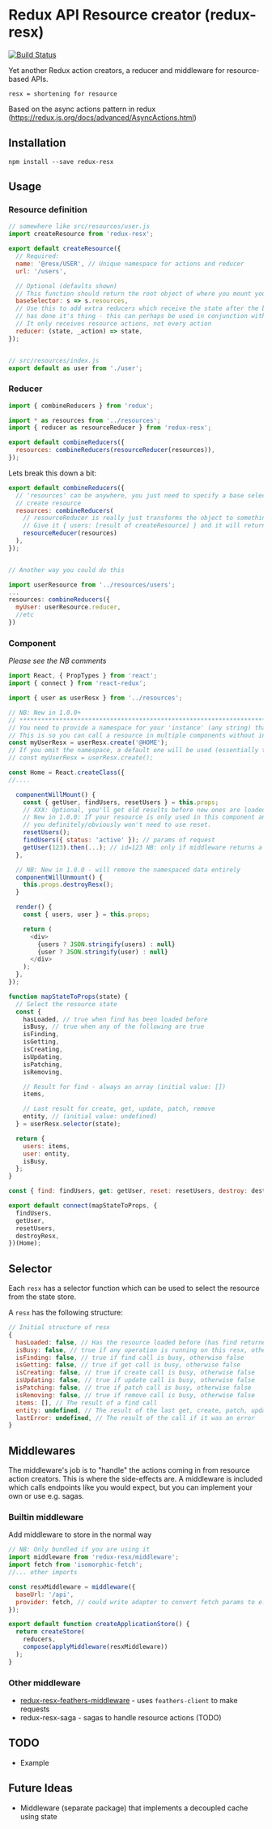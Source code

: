 # Redux API Resource creator (redux-resx)

[![Build Status](https://travis-ci.org/fixate/redux-resx.svg?branch=master)](https://travis-ci.org/fixate/redux-resx)

Yet another Redux action creators, a reducer and middleware for resource-based APIs.

`resx = shortening for resource`

Based on the async actions pattern in redux (https://redux.js.org/docs/advanced/AsyncActions.html)

## Installation

```shell
npm install --save redux-resx
```

## Usage

### Resource definition

```javascript
// somewhere like src/resources/user.js
import createResource from 'redux-resx';

export default createResource({
  // Required:
  name: '@resx/USER', // Unique namespace for actions and reducer
  url: '/users',

  // Optional (defaults shown)
  // This function should return the root object of where you mount your state
  baseSelector: s => s.resources,
  // Use this to add extra reducers which receive the state after the built-in reducer
  // has done it's thing - this can perhaps be used in conjunction with custom middleware
  // It only receives resource actions, not every action
  reducer: (state, _action) => state,
});


// src/resources/index.js
export default as user from './user';
```

### Reducer

```javascript
import { combineReducers } from 'redux';

import * as resources from '../resources';
import { reducer as resourceReducer } from 'redux-resx';

export default combineReducers({
  resources: combineReducers(resourceReducer(resources)),
});
```

Lets break this down a bit:

```javascript
export default combineReducers({
  // 'resources' can be anywhere, you just need to specify a base selector that selects it in
  // create resource
  resources: combineReducers(
    // resourceReducer is really just transforms the object to something that combineReducers can use
    // Give it { users: [result of createResource] } and it will return { users: reducerFn } - simple
    resourceReducer(resources)
  ),
});


// Another way you could do this

import userResource from '../resources/users';
...
resources: combineReducers({
  myUser: userResource.reducer,
  //etc
})
```

### Component

*Please see the NB comments*

```javascript
import React, { PropTypes } from 'react';
import { connect } from 'react-redux';

import { user as userResx } from '../resources';

// NB: New in 1.0.0+
// *************************************************************************
// You need to provide a namespace for your 'instance' (any string) that you want to use.
// This is so you can call a resource in multiple components without interferance.
const myUserResx = userResx.create('@HOME');
// If you omit the namespace, a default one will be used (essentially the same behaviour prior to 1.0.0)
// const myUserResx = userResx.create();

const Home = React.createClass({
//....

  componentWillMount() {
    const { getUser, findUsers, resetUsers } = this.props;
    // XXX: Optional, you'll get old results before new ones are loaded if you don't do this.
    // New in 1.0.0: If your resource is only used in this component and you destroy on unmount,
    // you definitely/obviously won't need to use reset.
    resetUsers();
    findUsers({ status: 'active' }); // params of request
    getUser(123).then(...); // id=123 NB: only if middleware returns a promise
  },

  // NB: New in 1.0.0 - will remove the namespaced data entirely
  componentWillUnmount() {
    this.props.destroyResx();
  }

  render() {
    const { users, user } = this.props;

    return (
      <div>
        {users ? JSON.stringify(users) : null}
        {user ? JSON.stringify(user) : null}
      </div>
    );
  },
});

function mapStateToProps(state) {
  // Select the resource state
  const {
    hasLoaded, // true when find has been loaded before
    isBusy, // true when any of the following are true
    isFinding,
    isGetting,
    isCreating,
    isUpdating,
    isPatching,
    isRemoving,

    // Result for find - always an array (initial value: [])
    items,

    // Last result for create, get, update, patch, remove
    entity, // (initial value: undefined)
  } = userResx.selector(state);

  return {
    users: items,
    user: entity,
    isBusy,
  };
}

const { find: findUsers, get: getUser, reset: resetUsers, destroy: destroyResx } = myUserResx.actions;

export default connect(mapStateToProps, {
  findUsers,
  getUser,
  resetUsers,
  destroyResx,
})(Home);
```

## Selector

Each `resx` has a selector function which can be used to select the resource from the state store.

A `resx` has the following structure:

```javascript
// Initial structure of resx
{
  hasLoaded: false, // Has the resource loaded before (has find returned a result and items populated)
  isBusy: false, // true if any operation is running on this resx, otherwise false
  isFinding: false, // true if find call is busy, otherwise false
  isGetting: false, // true if get call is busy, otherwise false
  isCreating: false, // true if create call is busy, otherwise false
  isUpdating: false, // true if update call is busy, otherwise false
  isPatching: false, // true if patch call is busy, otherwise false
  isRemoving: false, // true if remove call is busy, otherwise false
  items: [], // The result of a find call
  entity: undefined, // The result of the last get, create, patch, update and remove call
  lastError: undefined, // The result of the call if it was an error
}
```

## Middlewares

The middleware's job is to "handle" the actions coming in from resource action creators. This
is where the side-effects are. A middleware is included which calls endpoints like
you would expect, but you can implement your own or use e.g. sagas.

### Builtin middleware

Add middleware to store in the normal way

```javascript
// NB: Only bundled if you are using it
import middleware from 'redux-resx/middleware';
import fetch from 'isomorphic-fetch';
//... other imports

const resxMiddleware = middleware({
  baseUrl: '/api',
  provider: fetch, // could write adapter to convert fetch params to e.g. request/jquery
});

export default function createApplicationStore() {
  return createStore(
    reducers,
    compose(applyMiddleware(resxMiddleware))
  );
}
```

### Other middleware

- [redux-resx-feathers-middleware](https://github.com/fixate/redux-resx-feathers-middleware) - uses `feathers-client` to make requests
- redux-resx-saga - sagas to handle resource actions (TODO)

## TODO

* Example

## Future Ideas

* Middleware (separate package) that implements a decoupled cache using state
